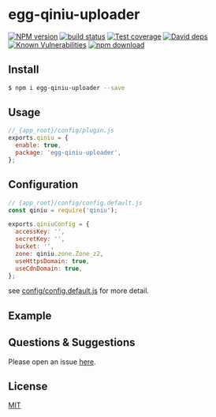 # egg-qiniu-uploader

[![NPM version][npm-image]][npm-url]
[![build status][travis-image]][travis-url]
[![Test coverage][codecov-image]][codecov-url]
[![David deps][david-image]][david-url]
[![Known Vulnerabilities][snyk-image]][snyk-url]
[![npm download][download-image]][download-url]

[npm-image]: https://img.shields.io/npm/v/egg-qiniu.svg?style=flat-square
[npm-url]: https://npmjs.org/package/egg-qiniu
[travis-image]: https://img.shields.io/travis/eggjs/egg-qiniu.svg?style=flat-square
[travis-url]: https://travis-ci.org/eggjs/egg-qiniu
[codecov-image]: https://img.shields.io/codecov/c/github/eggjs/egg-qiniu.svg?style=flat-square
[codecov-url]: https://codecov.io/github/eggjs/egg-qiniu?branch=master
[david-image]: https://img.shields.io/david/eggjs/egg-qiniu.svg?style=flat-square
[david-url]: https://david-dm.org/eggjs/egg-qiniu
[snyk-image]: https://snyk.io/test/npm/egg-qiniu/badge.svg?style=flat-square
[snyk-url]: https://snyk.io/test/npm/egg-qiniu
[download-image]: https://img.shields.io/npm/dm/egg-qiniu.svg?style=flat-square
[download-url]: https://npmjs.org/package/egg-qiniu

<!--
Description here.
-->

## Install

```bash
$ npm i egg-qiniu-uploader --save
```

## Usage

```js
// {app_root}/config/plugin.js
exports.qiniu = {
  enable: true,
  package: 'egg-qiniu-uploader',
};
```

## Configuration

```js
// {app_root}/config/config.default.js
const qiniu = require('qiniu');

exports.qiniuConfig = {
  accessKey: '',
  secretKey: '',
  bucket: '',
  zone: qiniu.zone.Zone_z2,
  useHttpsDomain: true,
  useCdnDomain: true,
};
```

see [config/config.default.js](config/config.default.js) for more detail.

## Example

<!-- example here -->

## Questions & Suggestions

Please open an issue [here](https://github.com/eggjs/egg/issues).

## License

[MIT](LICENSE)
